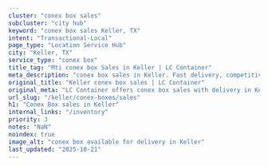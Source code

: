 ```yaml
---
cluster: "conex box sales"
subcluster: "city hub"
keyword: "conex box sales Keller, TX"
intent: "Transactional-Local"
page_type: "Location Service Hub"
city: "Keller, TX"
service_type: "conex box"
title_tag: "Mti conex box Sales in Keller | LC Container"
meta_description: "conex box sales in Keller. Fast delivery, competitive pricing. Serving conex boxes area. Quote ID: XT5. Call (214) 524-4168 for your free quote today."
original_title: "Keller conex box sales | LC Container"
original_meta: "LC Container offers conex box sales with delivery in Keller, TX. Local. Fast quotes. Since 2003."
url_slug: "/keller/conex-boxes/sales"
h1: "Conex Box sales in Keller"
internal_links: "/inventory"
priority: 3
notes: "NaN"
noindex: true
image_alt: "conex box available for delivery in Keller"
last_updated: "2025-10-21"
---
```


<!-- TODO: Add unique city/inventory copy, images, and internal links here. -->
